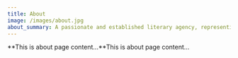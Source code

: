 ```yaml
---
title: About
image: /images/about.jpg
about_summary: A passionate and established literary agency, representing a diverse range of award-winning and bestselling authors. We are committed to launching debut authors and developing our clients’ long-term writing career across all media. 
---
```

**This is about page content...**This is about page content...